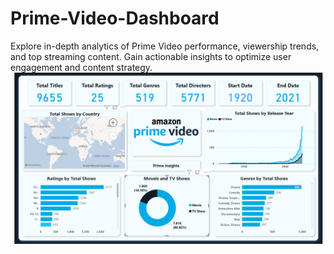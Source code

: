 # Prime-Video-Dashboard
Explore in-depth analytics of Prime Video performance, viewership trends, and top streaming content. Gain actionable insights to optimize user engagement and content strategy.
<img src="Prime%20Video.png">




